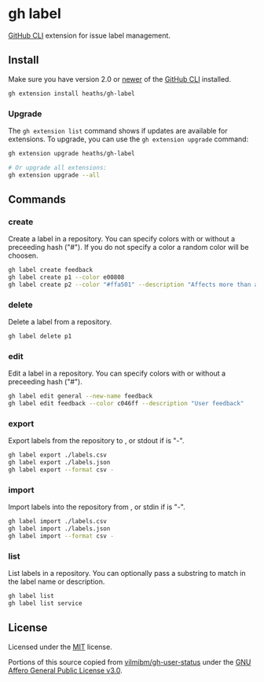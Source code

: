 # gh label

[GitHub CLI] extension for issue label management.

## Install

Make sure you have version 2.0 or [newer] of the [GitHub CLI] installed.

```bash
gh extension install heaths/gh-label
```

### Upgrade

The `gh extension list` command shows if updates are available for extensions. To upgrade, you can use the `gh extension upgrade` command:

```bash
gh extension upgrade heaths/gh-label

# Or upgrade all extensions:
gh extension upgrade --all
```

## Commands

### create

Create a label in a repository.
You can specify colors with or without a preceeding hash ("#").
If you do not specify a color a random color will be choosen.

```bash
gh label create feedback
gh label create p1 --color e00808
gh label create p2 --color "#ffa501" --description "Affects more than a few users"
```

### delete

Delete a label from a repository.

```bash
gh label delete p1
```

### edit

Edit a label in a repository.
You can specify colors with or without a preceeding hash ("#").

```bash
gh label edit general --new-name feedback
gh label edit feedback --color c046ff --description "User feedback"
```

### export

Export labels from the repository to <path>, or stdout if <path> is "-".

```bash
gh label export ./labels.csv
gh label export ./labels.json
gh label export --format csv -
```

### import

Import labels into the repository from <path>, or stdin if <path> is "-".

```bash
gh label import ./labels.csv
gh label import ./labels.json
gh label import --format csv -
```

### list

List labels in a repository.
You can optionally pass a substring to match in the label name or description.

```bash
gh label list
gh label list service
```

## License

Licensed under the [MIT](LICENSE.txt) license.

Portions of this source copied from [vilmibm/gh-user-status](https://github.com/vilmibm/gh-user-status/tree/533285348c0354064d79053da39aa75f17b5c55f) under the [GNU Affero General Public License v3.0](https://github.com/vilmibm/gh-user-status/blob/533285348c0354064d79053da39aa75f17b5c55f/LICENSE).

[GitHub CLI]: https://github.com/cli/cli
[newer]: https://github.com/cli/cli/releases/latest
